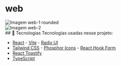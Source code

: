 # web

<!DOCTYPE html>
<html>
<body>

<section> 
  <div>
    <img src="https://github.com/michael0203/web/blob/main/web-1-f-PhotoRoom.png" alt="Imagem web-1 rounded" />
  </div>

  <div>
    <img src="https://github.com/michael0203/web/blob/main/web-2-f-PhotoRoom.png" alt="Imagem web-2" />
  </div>
</section>
  
<section>
 ## 🚀 Tecnologias
Tecnologias usadas nesse projeto:
  
- [React](https://reactjs.org) - [Vite](https://vitejs.dev/) - [Radix UI](https://www.radix-ui.com/)
- [Tailwind CSS](https://tailwindcss.com/) - [Phosphor Icons](https://phosphoricons.com/) - [React Hook Form](https://react-hook-form.com/)
- [React Toastify](https://www.npmjs.com/package/react-toastify)
- [TypeScript](https://www.typescriptlang.org/)
</section>

</body>
</html>
